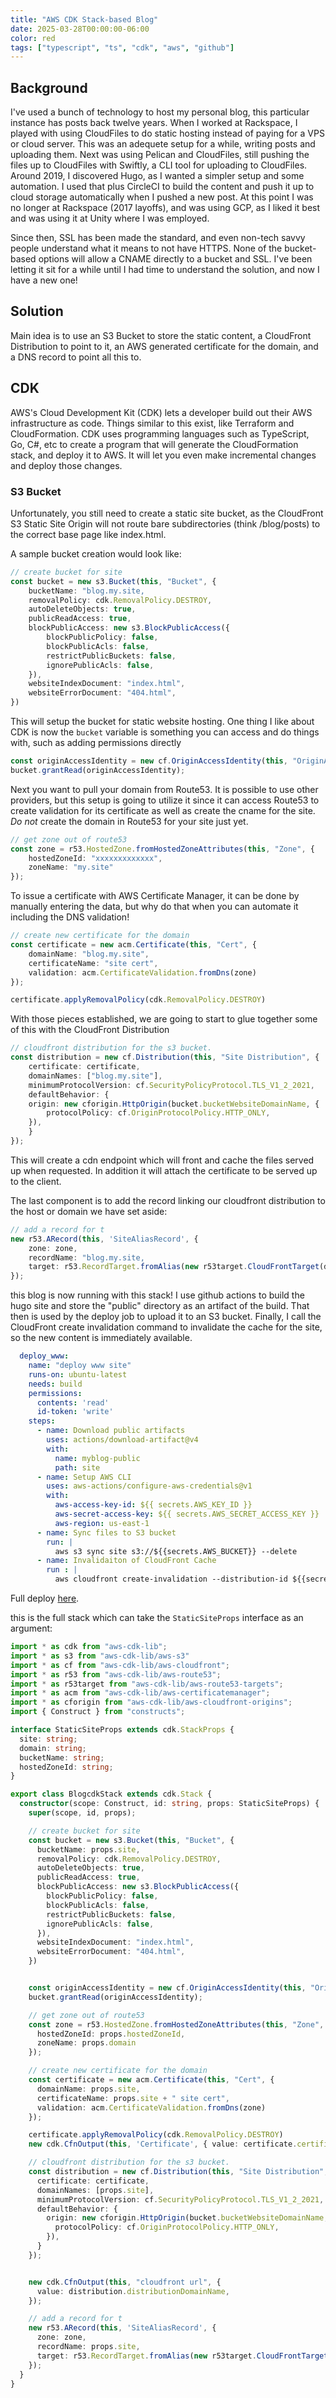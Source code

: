 ```yaml
---
title: "AWS CDK Stack-based Blog"
date: 2025-03-28T00:00:00-06:00
color: red
tags: ["typescript", "ts", "cdk", "aws", "github"]
---
```


## Background

I've used a bunch of technology to host my personal blog, this particular instance has posts back twelve years. When I worked at Rackspace, I played with using CloudFiles to do static hosting instead of paying for a VPS or cloud server.  This was an adequete setup for a while, writing posts and uploading them.  Next was using Pelican and CloudFiles, still pushing the files up to CloudFiles with Swiftly, a CLI tool for uploading to CloudFiles.  Around 2019, I discovered Hugo, as I wanted a simpler setup and some automation. I used that plus CircleCI to build the content and push it up to cloud storage automatically when I pushed a new post.  At this point I was no longer at Rackspace (2017 layoffs), and was using GCP, as I liked it best and was using it at Unity where I was employed.  

Since then, SSL has been made the standard, and even non-tech savvy people understand what it means to not have HTTPS. None of the bucket-based options will allow a CNAME directly to a bucket and SSL.  I've been letting it sit for a while until I had time to understand the solution, and now I have a new one!

## Solution

Main idea is to use an S3 Bucket to store the static content, a CloudFront Distribution to point to it, an AWS generated certificate for the domain, and a DNS record to point all this to.  

## CDK

AWS's Cloud Development Kit (CDK) lets a developer build out their AWS infrastructure as code. Things similar to this exist, like Terraform and CloudFormation.  CDK uses programming languages such as TypeScript, Go, C#, etc to create a program that will generate the CloudFormation stack, and deploy it to AWS. It will let you even make incremental changes and deploy those changes.

### S3 Bucket

Unfortunately, you still need to create a static site bucket, as the CloudFront S3 Static Site Origin will not route bare subdirectories (think /blog/posts) to the correct base page like index.html.  

A sample bucket creation would look like: 

```typescript
// create bucket for site
const bucket = new s3.Bucket(this, "Bucket", {
    bucketName: "blog.my.site,
    removalPolicy: cdk.RemovalPolicy.DESTROY,
    autoDeleteObjects: true,
    publicReadAccess: true,
    blockPublicAccess: new s3.BlockPublicAccess({
        blockPublicPolicy: false,
        blockPublicAcls: false,
        restrictPublicBuckets: false,
        ignorePublicAcls: false,
    }),
    websiteIndexDocument: "index.html",
    websiteErrorDocument: "404.html",
})
```
This will setup the bucket for static website hosting. One thing I like about CDK is now the `bucket` variable is something you can access and do things with, such as adding permissions directly

```typescript
const originAccessIdentity = new cf.OriginAccessIdentity(this, "OriginAccessIdentity");
bucket.grantRead(originAccessIdentity);
```

Next you want to pull your domain from Route53.  It is possible to use other providers, but this setup is going to utilize it since it can access Route53 to create validation for its certificate as well as create the cname for the site.  *Do not* create the domain in Route53 for your site just yet. 

```typescript
// get zone out of route53
const zone = r53.HostedZone.fromHostedZoneAttributes(this, "Zone", {
    hostedZoneId: "xxxxxxxxxxxxx",
    zoneName: "my.site"
});
```

To issue a certificate with AWS Certificate Manager, it can be done by manually entering the data, but why do that when you can automate it including the DNS validation!

```typescript
// create new certificate for the domain
const certificate = new acm.Certificate(this, "Cert", {
    domainName: "blog.my.site",
    certificateName: "site cert",
    validation: acm.CertificateValidation.fromDns(zone)
});

certificate.applyRemovalPolicy(cdk.RemovalPolicy.DESTROY)
```

With those pieces established, we are going to start to glue together some of this with the CloudFront Distribution

```typescript
// cloudfront distribution for the s3 bucket.
const distribution = new cf.Distribution(this, "Site Distribution", {
    certificate: certificate,
    domainNames: ["blog.my.site"],
    minimumProtocolVersion: cf.SecurityPolicyProtocol.TLS_V1_2_2021,
    defaultBehavior: {
    origin: new cforigin.HttpOrigin(bucket.bucketWebsiteDomainName, {
        protocolPolicy: cf.OriginProtocolPolicy.HTTP_ONLY,
    }),
    }
});
```

This will create a cdn endpoint which will front and cache the files served up when requested.  In addition it will attach the certificate to be served up to the client. 

The last component is to add the record linking our cloudfront distribution to the host or domain we have set aside: 

```typescript
// add a record for t
new r53.ARecord(this, 'SiteAliasRecord', {
    zone: zone,
    recordName: "blog.my.site,
    target: r53.RecordTarget.fromAlias(new r53target.CloudFrontTarget(distribution))
});
```

this blog is now running with this stack! I use github actions to build the hugo site and store the "public" directory as an artifact of the build. That then is used by the deploy job to upload it to an S3 bucket.  Finally, I call the CloudFront create invalidation command to invalidate the cache for the site, so the new content is immediately available. 

```yaml
  deploy_www:
    name: "deploy www site"
    runs-on: ubuntu-latest
    needs: build
    permissions:
      contents: 'read'
      id-token: 'write'
    steps:
      - name: Download public artifacts
        uses: actions/download-artifact@v4
        with:
          name: myblog-public
          path: site
      - name: Setup AWS CLI
        uses: aws-actions/configure-aws-credentials@v1
        with:
          aws-access-key-id: ${{ secrets.AWS_KEY_ID }}
          aws-secret-access-key: ${{ secrets.AWS_SECRET_ACCESS_KEY }}
          aws-region: us-east-1
      - name: Sync files to S3 bucket
        run: |
          aws s3 sync site s3://${{secrets.AWS_BUCKET}} --delete
      - name: Invalidaiton of CloudFront Cache
        run : | 
          aws cloudfront create-invalidation --distribution-id ${{secrets.AWS_CF_DISTRIBUTION}} --paths '/*'
```

Full deploy [here](https://github.com/sasimpson/blog/blob/main/.github/workflows/hugo-aws.yaml).


this is the full stack which can take the `StaticSiteProps` interface as an argument: 

```typescript
import * as cdk from "aws-cdk-lib";
import * as s3 from "aws-cdk-lib/aws-s3"
import * as cf from "aws-cdk-lib/aws-cloudfront";
import * as r53 from "aws-cdk-lib/aws-route53";
import * as r53target from "aws-cdk-lib/aws-route53-targets";
import * as acm from "aws-cdk-lib/aws-certificatemanager";
import * as cforigin from "aws-cdk-lib/aws-cloudfront-origins";
import { Construct } from "constructs";

interface StaticSiteProps extends cdk.StackProps {
  site: string;
  domain: string;
  bucketName: string;
  hostedZoneId: string;
}

export class BlogcdkStack extends cdk.Stack {
  constructor(scope: Construct, id: string, props: StaticSiteProps) {
    super(scope, id, props);

    // create bucket for site
    const bucket = new s3.Bucket(this, "Bucket", {
      bucketName: props.site,
      removalPolicy: cdk.RemovalPolicy.DESTROY,
      autoDeleteObjects: true,
      publicReadAccess: true,
      blockPublicAccess: new s3.BlockPublicAccess({
        blockPublicPolicy: false,
        blockPublicAcls: false,
        restrictPublicBuckets: false,
        ignorePublicAcls: false,
      }),
      websiteIndexDocument: "index.html",
      websiteErrorDocument: "404.html",
    })


    const originAccessIdentity = new cf.OriginAccessIdentity(this, "OriginAccessIdentity");
    bucket.grantRead(originAccessIdentity);

    // get zone out of route53
    const zone = r53.HostedZone.fromHostedZoneAttributes(this, "Zone", {
      hostedZoneId: props.hostedZoneId,
      zoneName: props.domain
    });

    // create new certificate for the domain
    const certificate = new acm.Certificate(this, "Cert", {
      domainName: props.site,
      certificateName: props.site + " site cert",
      validation: acm.CertificateValidation.fromDns(zone)
    });

    certificate.applyRemovalPolicy(cdk.RemovalPolicy.DESTROY)
    new cdk.CfnOutput(this, 'Certificate', { value: certificate.certificateArn })

    // cloudfront distribution for the s3 bucket.
    const distribution = new cf.Distribution(this, "Site Distribution", {
      certificate: certificate,
      domainNames: [props.site],
      minimumProtocolVersion: cf.SecurityPolicyProtocol.TLS_V1_2_2021,
      defaultBehavior: {
        origin: new cforigin.HttpOrigin(bucket.bucketWebsiteDomainName, {
          protocolPolicy: cf.OriginProtocolPolicy.HTTP_ONLY,
        }),
      }
    });


    new cdk.CfnOutput(this, "cloudfront url", {
      value: distribution.distributionDomainName,
    });

    // add a record for t
    new r53.ARecord(this, 'SiteAliasRecord', {
      zone: zone,
      recordName: props.site,
      target: r53.RecordTarget.fromAlias(new r53target.CloudFrontTarget(distribution))
    });
  }
}

```
